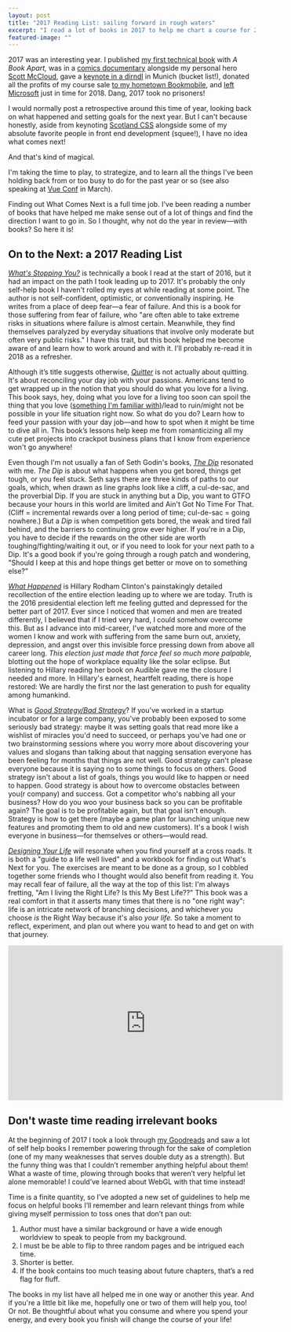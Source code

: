 ```yaml
---
layout: post
title: "2017 Reading List: sailing forward in rough waters"
excerpt: "I read a lot of books in 2017 to help me chart a course for 2018. If you are a little like me , some of them might be for you!"
featured-image: ""
---
```


2017 was an interesting year. I published [my first technical book](https://abookapart.com/products/animation-at-work) with _A Book Apart,_ was in a [comics documentary](http://www.24hourcomicmovie.com/) alongside my personal hero [Scott McCloud](http://scottmccloud.com/), gave a [keynote in a dirndl](https://www.youtube.com/watch?v=vMEzMVk8yAU) in Munich (bucket list!), donated all the profits of my course sale [to my hometown Bookmobile](http://www.patrickcountybookmobilefund.org/news/2018/1/10/rachel-the-great-patrick-county-native-rachel-nabors-donates-profits-from-online-courses-to-the-bookmobile-fund), and [left Microsoft](http://rachelnabors.com/2017/12/18/leaving-microsoft/) just in time for 2018. Dang, 2017 took no prisoners!

I would normally post a retrospective around this time of year, looking back on what happened and setting goals for the next year. But I can't because honestly, aside from keynoting [Scotland CSS](http://scotlandcss.com/) alongside some of my absolute favorite people in front end development (squee!), I have no idea what comes next! 

And that's kind of magical. 

I'm taking the time to play, to strategize, and to learn all the things I've been holding back from or too busy to do for the past year or so (see also speaking at [Vue Conf](http://vueconf.us/) in March). 

Finding out What Comes Next is a full time job. I've been reading a number of books that have helped me make sense out of a lot of things and find the direction I want to go in. So I thought, why not do the year in review&mdash;with books? So here it is!

## On to the Next: a 2017 Reading List

_[What's Stopping You?](http://amzn.to/2DQiH2H)_ is technically a book I read at the start of 2016, but it had an impact on the path I took leading up to 2017. It's probably the only self-help book I haven't rolled my eyes at while reading at some point. The author is not self-confident, optimistic, or conventionally inspiring. He writes from a place of deep fear—a fear of failure. And this is a book for those suffering from fear of failure, who "are often able to take extreme risks in situations where failure is almost certain. Meanwhile, they find themselves paralyzed by everyday situations that involve only moderate but often very public risks." I have this trait, but this book helped me become aware of and learn how to work around and with it. I’ll probably re-read it in 2018 as a refresher.

Although it’s title suggests otherwise, _[Quitter](http://amzn.to/2DikWup)_ is not actually about quitting. It's about reconciling your day job with your passions. Americans tend to get wrapped up in the notion that you should do what you love for a living. This book says, hey, doing what you love for a living too soon can spoil the thing that you love ([something I'm familiar with](https://byrslf.co/dont-do-what-you-love-41312c943e2))/lead to ruin/might not be possible in your life situation right now. So what do you do? Learn how to feed your passion with your day job&mdash;and how to spot when it might be time to dive all in. This book’s lessons help keep me from romanticizing all my cute pet projects into crackpot business plans that I know from experience won't go anywhere!

Even though I'm not usually a fan of Seth Godin's books, _[The Dip](http://amzn.to/2DMsCGt)_ resonated with me. _The Dip_ is about what happens when you get bored, things get tough, or you feel stuck. Seth says there are three kinds of paths to our goals, which, when drawn as line graphs look like a cliff, a cul-de-sac, and the proverbial Dip. If you are stuck in anything but a Dip, you want to GTFO because your hours in this world are limited and Ain't Got No Time For That. (Cliff = incremental rewards over a long period of time; cul-de-sac = going nowhere.) But a *Dip* is when competition gets bored, the weak and tired fall behind, and the barriers to continuing grow ever higher. If you're in a Dip, you have to decide if the rewards on the other side are worth toughing/fighting/waiting it out, or if you need to look for your next path to a Dip. It's a good book if you're going through a rough patch and wondering, "Should I keep at this and hope things get better or move on to something else?"

_[What Happened](http://amzn.to/2EW2cBw)_ is Hillary Rodham Clinton's painstakingly detailed recollection of the entire election leading up to where we are today. Truth is the 2016 presidential election left me feeling gutted and depressed for the better part of 2017. Ever since I noticed that women and men are treated differently, I believed that if I tried very hard, I could somehow overcome this. But as I advance into mid-career, I've watched more and more of the women I know and work with suffering from the same burn out, anxiety, depression, and angst over this invisible force pressing down from above all career long. *This election just made that force feel so much more palpable,* blotting out the hope of workplace equality like the solar eclipse. But listening to Hillary reading her book on Audible gave me the closure I needed and more. In Hillary's earnest, heartfelt reading, there is hope restored: We are hardly the first nor the last generation to push for equality among humankind.

What is _[Good Strategy/Bad Strategy](http://amzn.to/2DlCINB)_? If you've worked in a startup incubator or for a large company, you've probably been exposed to some seriously bad strategy: maybe it was setting goals that read more like a wishlist of miracles you'd need to succeed, or perhaps you've had one or two brainstorming sessions where you worry more about discovering your values and slogans than talking about that nagging sensation everyone has been feeling for months that things are not well. Good strategy can't please everyone because it is saying no to some things to focus on others. Good strategy isn't about a list of goals, things you would like to happen or need to happen. Good strategy is about how to overcome obstacles between you(r company) and success. Got a competitor who's nabbing all your business? How do you woo your business back so you can be profitable again? The goal is to be profitable again, but that goal isn't enough. Strategy is how to get there (maybe a game plan for launching unique new features and promoting them to old and new customers). It's a book I wish everyone in business—for themselves or others—would read. 

_[Designing Your Life](http://amzn.to/2EUshkm)_ will resonate when you find yourself at a cross roads. It is both a "guide to a life well lived" and a workbook for finding out What's Next for you. The exercises are meant to be done as a group, so I cobbled together some friends who I thought would also benefit from reading it. You may recall fear of failure, all the way at the top of this list: I'm always fretting, "Am I living the Right Life? Is this My Best Life??" This book was a real comfort in that it asserts many times that there is no "one right way": life is an intricate network of branching decisions, and whichever you choose _is_ the Right Way because it's also _your life._ So take a moment to reflect, experiment, and plan out where you want to head to and get on with that journey.

<iframe width="560" height="315" src="https://www.youtube.com/embed/MtnidBqnB7k?start=58" frameborder="0" allow="autoplay; encrypted-media" allowfullscreen></iframe>

## Don't waste time reading irrelevant books

At the beginning of 2017 I took a look through [my Goodreads](https://www.goodreads.com/author/show/3064073.Rachel_Nabors) and saw a lot of self help books I remember powering through for the sake of completion (one of my many weaknesses that serves double duty as a strength). But the funny thing was that I couldn’t remember anything helpful about them! What a waste of time, plowing through books that weren’t very helpful let alone memorable! I could’ve learned about WebGL with that time instead! 

Time is a finite quantity, so I’ve adopted a new set of guidelines to help me focus on helpful books I’ll remember and learn relevant things from while giving myself permission to toss ones that don’t pan out:

1. Author must have a similar background or have a wide enough worldview to speak to people from my background.
2. I must be be able to flip to three random pages and be intrigued each time. 
3. Shorter is better.
4. If the book contains too much teasing about future chapters, that’s a red flag for fluff.

The books in my list have all helped me in one way or another this year. And if you're a little bit like me, hopefully one or two of them will help you, too! Or not. Be thoughtful about what you consume and where you spend your energy, and every book you finish will change the course of your life!